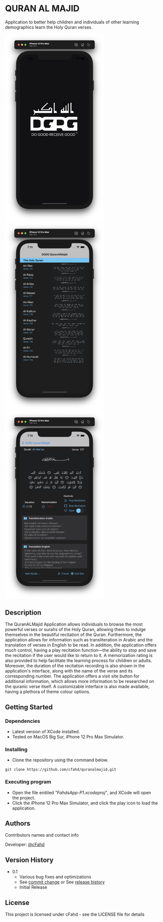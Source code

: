 # QURAN AL MAJID 

Application to better help children and individuals of other learning demographics learn the Holy Quran verses. 

<p float="left">
  <img src="Images/3.png" width="325" />
  <img src="Images/1.png" width="325" /> 
  <img src="Images/2.png" width="325" />
</p>

## Description

The QuranALMajid Application allows individuals to browse the most powerful verses or surahs of the Holy Quran, allowing them to indulge themselves in the beautiful recitation of the Quran. Furthermore, the application allows for information such as transliteration in Arabic and the translation of verses in English to be read. In addition, the application offers much control, having a play recitation function—the ability to stop and save the recitation if the user would like to return to it. A memorization rating is also provided to help facilitate the learning process for children or adults. Moreover, the duration of the recitation recording is also shown in the application's interface, along with the name of the verse and its corresponding number. The application offers a visit site button for additional information, which allows more information to be researched on the quranic verse itself. A customizable interface is also made available, having a plethora of theme colour options. 

## Getting Started

### Dependencies

* Latest version of XCode installed.
* Tested on MacOS Big Sur, iPhone 12 Pro Max Simulator.

### Installing
* Clone the repository using the command below.
```
git clone https://github.com/cfahd/quranalmajid.git
```

### Executing program

* Open the file enitiled *"FahdsApp-P1.xcodeproj"*, and XCode will open the project.
* Click the iPhone 12 Pro Max Simulator, and click the play icon to load the application.


## Authors

Contributors names and contact info

Developer: [@cFahd](https://github.com/cfahd/)

## Version History

* 0.1
    * Various bug fixes and optimizations
    * See [commit change]() or See [release history]()
    * Initial Release

## License

This project is licensed under cFahd - see the LICENSE file for details

